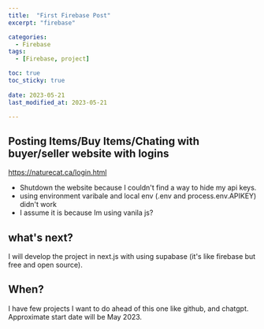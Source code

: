 ```yaml
---
title:  "First Firebase Post" 
excerpt: "firebase"

categories:
  - Firebase
tags:
  - [Firebase, project]

toc: true
toc_sticky: true
 
date: 2023-05-21
last_modified_at: 2023-05-21

---
```



## Posting Items/Buy Items/Chating with buyer/seller website with logins 

 https://naturecat.ca/login.html

 - Shutdown the website because I couldn't find a way to hide my api keys.
- using environment varibale and local env (.env and process.env.APIKEY) didn't work
-  I assume it is because Im using vanila js?


## what's next?
I will develop the project in next.js with using supabase (it's like firebase but free and open source).

## When?
I have few projects I want to do ahead of this one like github, and chatgpt.
Approximate start date will be May 2023.